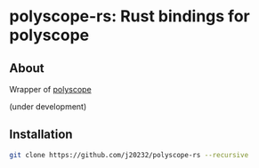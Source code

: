 # polyscope-rs: Rust bindings for polyscope

## About

Wrapper of [polyscope](https://github.com/nmwsharp/polyscope)

(under development)

## Installation

```sh
git clone https://github.com/j20232/polyscope-rs --recursive
```
